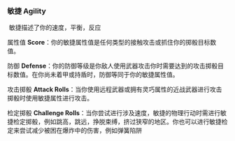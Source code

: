 ### 敏捷	Agility

​		敏捷描述了你的速度，平衡，反应

属性值 **Score**：你的敏捷属性值是任何类型的接触攻击或抓住你的掷骰目标数值。

防御 **Defense**：你的防御等级是你敌人使用武器攻击你时需要达到的攻击掷骰目标数值。在你尚未着甲或持盾时，防御等同于你的敏捷属性值。

攻击掷骰 **Attack Rolls**：当你使用远程武器或拥有灵巧属性的近战武器进行攻击掷骰时使用敏捷属性进行攻击。

检定掷骰 **Challenge Rolls**：当你尝试进行涉及速度，敏捷的物理行动时需进行敏捷检定掷骰，例如跳高，跳远，挣脱束缚，挤过狭窄的地区。你也可以进行敏捷检定来尝试减少被困在爆炸中的伤害，例如弹簧陷阱